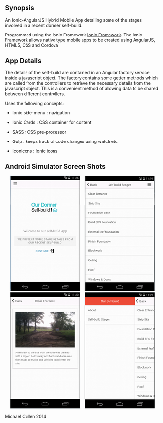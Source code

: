 ## Synopsis

An Ionic-AngularJS Hybrid Mobile App detailing some of the stages involved in a recent dormer self-build.

Programmed using the Ionic Framework [Ionic Framework](http://ionicframework.com/).
The Ionic Framework allows native type mobile apps to be created using AngularJS, HTML5, CSS and Cordova


## App Details

The details of the self-build are contained in an Angular factory service inside a javascript object. The factory contains some getter methods which are called from the controllers to retrieve the necessary details from the javascript object. This is a convenient method of allowing data to be shared between different controllers.


Uses the following concepts:

* Ionic side-menu : navigation

* Ionic Cards : CSS container for content

* SASS : CSS pre-processor

* Gulp : keeps track of code changes using watch etc

* Iconicons : Ionic icons



## Android Simulator Screen Shots


<div align="center">
		<img width="45%" src="screen-shots/about.PNG" alt="About screen" title="About screen"</img>
		<img height="0" width="8px">
		<img width="45%" src="screen-shots/list.PNG" alt="List screen" title="List screen"></img>
</div>

<div align="center">
	<img width="45%" src="screen-shots/detail.PNG" alt="Detail screen" title="Detail screen"></img>
	<img height="0" width="8px">
	<img width="45%" src="screen-shots/menu.PNG" alt="Menu screen" title="Menu screen"></img>
</div>


<!-- 
<img width="300" src=https://github.com/mick26/ionic-selfbuild/blob/master/screen-shots/about.PNG "image 1"></img>
<img width="300" src=https://github.com/mick26/ionic-selfbuild/blob/master/screen-shots/list.PNG "image 2"></img>
<img width="300" src=https://github.com/mick26/ionic-selfbuild/blob/master/screen-shots/detail.PNG "image 3"></img>
<img width="300" src=https://github.com/mick26/ionic-selfbuild/blob/master/screen-shots/menu.PNG "image 4"></img>
 -->




Michael Cullen 2014